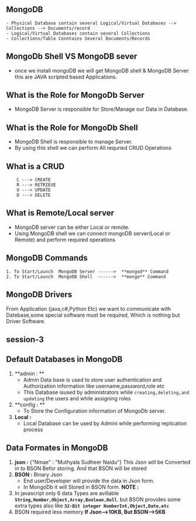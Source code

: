 ## MongoDB

```t
- Physical Database contain several Logical/Virtual Databases --> Collections --> Documents/record 
- Logical/Virtual Databases contain several Collections
- Collections/Table Conntains Several Documents/Records
```
## MongoDb Shell VS MongoDB sever
- once we install mongoDB we will get  MongoDB shell & MongoDB Server this are JAVA scripted based Applications.

## What is the Role for MongoDb Server
- MongoDB Server is responsible for Store/Manage our Data in Database.

## What is the Role for MongoDb Shell
- MongoDB Shell is responsible to manage Server. 
- By using  this shell  we can perform All requried CRUD Operations 
## What is a CRUD
```t
    C ---> CREATE
    R ---> RETRIEVE
    U ---> UPDATE
    D ---> DELETE
```
## What is Remote/Local server
- MongoDB server can be either Local or remote.
- Using MongoDB shell we can connect mongoDB server(Local or Remote) and perform required operations 

## MongoDB Commands
```t
1. To Start/Launch  MongoDB Server ------>  **mongod** Command
2. To Start/Launch  MongoDB Shell  ------>  **mongo** Command
```
## MongoDB Drivers
From Application (java,c#,Python Etc) we want to communicate with Datebase,some special software must be required, Which is nothing but Driver Software.

## session-3

## Default Databases in MongoDB
1. **admin : **  
   - Admin Data base is used to store user authentication and Authorization information like username,password,role etc
   - This Database isused by administrators while `creating,deleting,and updating` the users and while assigning roles
2. **config : ** 
   - To Store the Configuration information of MongoDb server.
3. **Local :** 
   - Local Database can be used by Admini while performing replication process

## Data Formates in MongoDB

1. **json :** {"Nmae" : "Muthyala Sudheer Naidu"} This Json will be Converted in to BSON Befor storing. And that BSON will be stored
2. **BSON :** Binary Json 
    - End user/Developer will provide the data in Json form.
    - In MongoDb it will Stored in BSON form. 
**NOTE :** 
1. In javascript only 6 data Types are avillable **`String,Number,Object,Array,Boolean,Null`**. but BSON provides some extra types also like **`32-Bit integer NumberInt,Object,Date,etc`**
2. BSON required less memory **If Json-->10KB, But BSON-->5KB**

    






